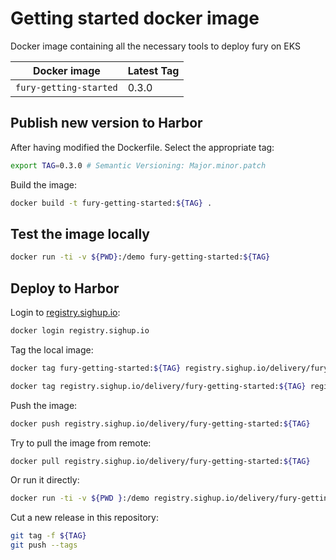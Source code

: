 # Getting started docker image

Docker image containing all the necessary tools to deploy fury on EKS

| Docker image           | Latest Tag |
|------------------------|------------|
| `fury-getting-started` | 0.3.0      |

## Publish new version to Harbor

After having modified the Dockerfile. Select the appropriate tag:

```bash
export TAG=0.3.0 # Semantic Versioning: Major.minor.patch
```

Build the image:

```bash
docker build -t fury-getting-started:${TAG} .
```

## Test the image locally

```bash
docker run -ti -v ${PWD}:/demo fury-getting-started:${TAG}
```

## Deploy to Harbor

Login to [registry.sighup.io](registry.sighup.io):

```bash
docker login registry.sighup.io
```

Tag the local image:

```bash
docker tag fury-getting-started:${TAG} registry.sighup.io/delivery/fury-getting-started:${TAG}

docker tag registry.sighup.io/delivery/fury-getting-started:${TAG} registry.sighup.io/delivery/fury-getting-started:latest
```

Push the image:

```bash
docker push registry.sighup.io/delivery/fury-getting-started:${TAG}
```

Try to pull the image from remote:

```bash
docker pull registry.sighup.io/delivery/fury-getting-started:${TAG}
```

Or run it directly:

```bash
docker run -ti -v ${PWD }:/demo registry.sighup.io/delivery/fury-getting-started:${TAG}
```

Cut a new release in this repository:

```bash
git tag -f ${TAG}
git push --tags
```
